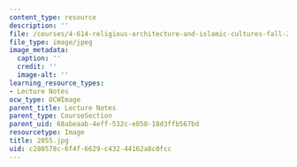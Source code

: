 ```yaml
---
content_type: resource
description: ''
file: /courses/4-614-religious-architecture-and-islamic-cultures-fall-2002/c280578c6f4f6629c43244162a8c0fcc_2055.jpg
file_type: image/jpeg
image_metadata:
  caption: ''
  credit: ''
  image-alt: ''
learning_resource_types:
- Lecture Notes
ocw_type: OCWImage
parent_title: Lecture Notes
parent_type: CourseSection
parent_uid: 68abeaab-4eff-532c-e858-18d3ffb567bd
resourcetype: Image
title: 2055.jpg
uid: c280578c-6f4f-6629-c432-44162a8c0fcc
---
```

